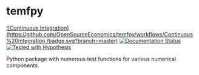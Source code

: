 # temfpy

[![Continuous Integration](https://github.com/OpenSourceEconomics/temfpy/workflows/Continuous%20Integration
/badge.svg?branch=master)](https://github.com/OpenSourceEconomics/temfpy/actions?query=branch%3Amaster)
[![Documentation Status](https://readthedocs.org/projects/temfpy/badge/?version=latest)](https://temfpy.readthedocs.io/en/latest/?badge=latest)
[![Tested with Hypothesis](https://img.shields.io/badge/hypothesis-tested-brightgreen.svg)](https://hypothesis.readthedocs.io/)

Python package with numerous test functions for various numerical components.

